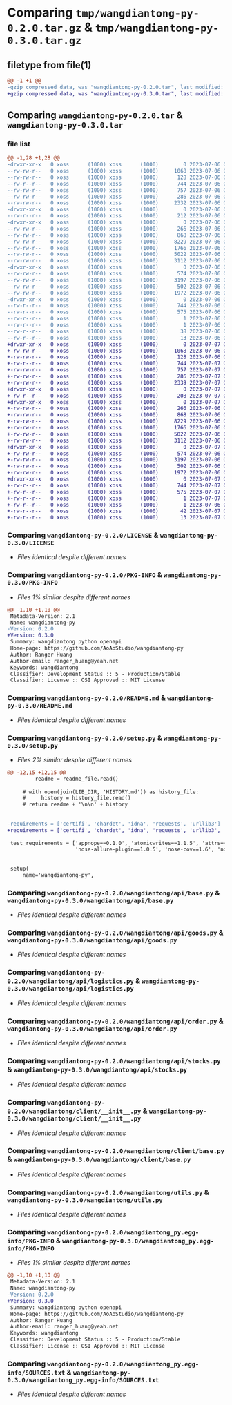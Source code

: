# Comparing `tmp/wangdiantong-py-0.2.0.tar.gz` & `tmp/wangdiantong-py-0.3.0.tar.gz`

## filetype from file(1)

```diff
@@ -1 +1 @@
-gzip compressed data, was "wangdiantong-py-0.2.0.tar", last modified: Thu Jul  6 09:43:02 2023, max compression
+gzip compressed data, was "wangdiantong-py-0.3.0.tar", last modified: Fri Jul  7 01:40:30 2023, max compression
```

## Comparing `wangdiantong-py-0.2.0.tar` & `wangdiantong-py-0.3.0.tar`

### file list

```diff
@@ -1,28 +1,28 @@
-drwxr-xr-x   0 xoss      (1000) xoss      (1000)        0 2023-07-06 09:43:02.773772 wangdiantong-py-0.2.0/
--rw-rw-r--   0 xoss      (1000) xoss      (1000)     1068 2023-07-06 09:16:39.000000 wangdiantong-py-0.2.0/LICENSE
--rw-rw-r--   0 xoss      (1000) xoss      (1000)      128 2023-07-06 09:16:39.000000 wangdiantong-py-0.2.0/MANIFEST.in
--rw-r--r--   0 xoss      (1000) xoss      (1000)      744 2023-07-06 09:43:02.773772 wangdiantong-py-0.2.0/PKG-INFO
--rw-rw-r--   0 xoss      (1000) xoss      (1000)      757 2023-07-06 09:41:26.000000 wangdiantong-py-0.2.0/README.md
--rw-rw-r--   0 xoss      (1000) xoss      (1000)      286 2023-07-06 09:43:02.773772 wangdiantong-py-0.2.0/setup.cfg
--rw-rw-r--   0 xoss      (1000) xoss      (1000)     2332 2023-07-06 09:16:39.000000 wangdiantong-py-0.2.0/setup.py
-drwxr-xr-x   0 xoss      (1000) xoss      (1000)        0 2023-07-06 09:43:02.769773 wangdiantong-py-0.2.0/wangdiantong/
--rw-r--r--   0 xoss      (1000) xoss      (1000)      212 2023-07-06 09:40:58.000000 wangdiantong-py-0.2.0/wangdiantong/__init__.py
-drwxr-xr-x   0 xoss      (1000) xoss      (1000)        0 2023-07-06 09:43:02.773772 wangdiantong-py-0.2.0/wangdiantong/api/
--rw-rw-r--   0 xoss      (1000) xoss      (1000)      266 2023-07-06 09:16:39.000000 wangdiantong-py-0.2.0/wangdiantong/api/__init__.py
--rw-rw-r--   0 xoss      (1000) xoss      (1000)      868 2023-07-06 09:16:39.000000 wangdiantong-py-0.2.0/wangdiantong/api/base.py
--rw-rw-r--   0 xoss      (1000) xoss      (1000)     8229 2023-07-06 09:16:39.000000 wangdiantong-py-0.2.0/wangdiantong/api/goods.py
--rw-rw-r--   0 xoss      (1000) xoss      (1000)     1766 2023-07-06 09:16:39.000000 wangdiantong-py-0.2.0/wangdiantong/api/logistics.py
--rw-rw-r--   0 xoss      (1000) xoss      (1000)     5022 2023-07-06 09:16:39.000000 wangdiantong-py-0.2.0/wangdiantong/api/order.py
--rw-rw-r--   0 xoss      (1000) xoss      (1000)     3112 2023-07-06 09:16:39.000000 wangdiantong-py-0.2.0/wangdiantong/api/stocks.py
-drwxr-xr-x   0 xoss      (1000) xoss      (1000)        0 2023-07-06 09:43:02.773772 wangdiantong-py-0.2.0/wangdiantong/client/
--rw-rw-r--   0 xoss      (1000) xoss      (1000)      574 2023-07-06 09:16:39.000000 wangdiantong-py-0.2.0/wangdiantong/client/__init__.py
--rw-rw-r--   0 xoss      (1000) xoss      (1000)     3197 2023-07-06 09:16:39.000000 wangdiantong-py-0.2.0/wangdiantong/client/base.py
--rw-rw-r--   0 xoss      (1000) xoss      (1000)      502 2023-07-06 09:37:41.000000 wangdiantong-py-0.2.0/wangdiantong/settings.py
--rw-rw-r--   0 xoss      (1000) xoss      (1000)     1972 2023-07-06 09:31:27.000000 wangdiantong-py-0.2.0/wangdiantong/utils.py
-drwxr-xr-x   0 xoss      (1000) xoss      (1000)        0 2023-07-06 09:43:02.773772 wangdiantong-py-0.2.0/wangdiantong_py.egg-info/
--rw-r--r--   0 xoss      (1000) xoss      (1000)      744 2023-07-06 09:43:02.000000 wangdiantong-py-0.2.0/wangdiantong_py.egg-info/PKG-INFO
--rw-r--r--   0 xoss      (1000) xoss      (1000)      575 2023-07-06 09:43:02.000000 wangdiantong-py-0.2.0/wangdiantong_py.egg-info/SOURCES.txt
--rw-r--r--   0 xoss      (1000) xoss      (1000)        1 2023-07-06 09:43:02.000000 wangdiantong-py-0.2.0/wangdiantong_py.egg-info/dependency_links.txt
--rw-r--r--   0 xoss      (1000) xoss      (1000)        1 2023-07-06 09:43:02.000000 wangdiantong-py-0.2.0/wangdiantong_py.egg-info/not-zip-safe
--rw-r--r--   0 xoss      (1000) xoss      (1000)       38 2023-07-06 09:43:02.000000 wangdiantong-py-0.2.0/wangdiantong_py.egg-info/requires.txt
--rw-r--r--   0 xoss      (1000) xoss      (1000)       13 2023-07-06 09:43:02.000000 wangdiantong-py-0.2.0/wangdiantong_py.egg-info/top_level.txt
+drwxr-xr-x   0 xoss      (1000) xoss      (1000)        0 2023-07-07 01:40:30.719039 wangdiantong-py-0.3.0/
+-rw-rw-r--   0 xoss      (1000) xoss      (1000)     1068 2023-07-06 09:16:39.000000 wangdiantong-py-0.3.0/LICENSE
+-rw-rw-r--   0 xoss      (1000) xoss      (1000)      128 2023-07-06 09:16:39.000000 wangdiantong-py-0.3.0/MANIFEST.in
+-rw-r--r--   0 xoss      (1000) xoss      (1000)      744 2023-07-07 01:40:30.719039 wangdiantong-py-0.3.0/PKG-INFO
+-rw-rw-r--   0 xoss      (1000) xoss      (1000)      757 2023-07-07 01:39:57.000000 wangdiantong-py-0.3.0/README.md
+-rw-rw-r--   0 xoss      (1000) xoss      (1000)      286 2023-07-07 01:40:30.719039 wangdiantong-py-0.3.0/setup.cfg
+-rw-rw-r--   0 xoss      (1000) xoss      (1000)     2339 2023-07-07 01:39:35.000000 wangdiantong-py-0.3.0/setup.py
+drwxr-xr-x   0 xoss      (1000) xoss      (1000)        0 2023-07-07 01:40:30.715039 wangdiantong-py-0.3.0/wangdiantong/
+-rw-r--r--   0 xoss      (1000) xoss      (1000)      208 2023-07-07 01:39:48.000000 wangdiantong-py-0.3.0/wangdiantong/__init__.py
+drwxr-xr-x   0 xoss      (1000) xoss      (1000)        0 2023-07-07 01:40:30.719039 wangdiantong-py-0.3.0/wangdiantong/api/
+-rw-rw-r--   0 xoss      (1000) xoss      (1000)      266 2023-07-06 09:16:39.000000 wangdiantong-py-0.3.0/wangdiantong/api/__init__.py
+-rw-rw-r--   0 xoss      (1000) xoss      (1000)      868 2023-07-06 09:16:39.000000 wangdiantong-py-0.3.0/wangdiantong/api/base.py
+-rw-rw-r--   0 xoss      (1000) xoss      (1000)     8229 2023-07-06 09:16:39.000000 wangdiantong-py-0.3.0/wangdiantong/api/goods.py
+-rw-rw-r--   0 xoss      (1000) xoss      (1000)     1766 2023-07-06 09:16:39.000000 wangdiantong-py-0.3.0/wangdiantong/api/logistics.py
+-rw-rw-r--   0 xoss      (1000) xoss      (1000)     5022 2023-07-06 09:16:39.000000 wangdiantong-py-0.3.0/wangdiantong/api/order.py
+-rw-rw-r--   0 xoss      (1000) xoss      (1000)     3112 2023-07-06 09:16:39.000000 wangdiantong-py-0.3.0/wangdiantong/api/stocks.py
+drwxr-xr-x   0 xoss      (1000) xoss      (1000)        0 2023-07-07 01:40:30.719039 wangdiantong-py-0.3.0/wangdiantong/client/
+-rw-rw-r--   0 xoss      (1000) xoss      (1000)      574 2023-07-06 09:16:39.000000 wangdiantong-py-0.3.0/wangdiantong/client/__init__.py
+-rw-rw-r--   0 xoss      (1000) xoss      (1000)     3197 2023-07-06 09:16:39.000000 wangdiantong-py-0.3.0/wangdiantong/client/base.py
+-rw-rw-r--   0 xoss      (1000) xoss      (1000)      502 2023-07-06 09:37:41.000000 wangdiantong-py-0.3.0/wangdiantong/settings.py
+-rw-rw-r--   0 xoss      (1000) xoss      (1000)     1972 2023-07-06 09:31:27.000000 wangdiantong-py-0.3.0/wangdiantong/utils.py
+drwxr-xr-x   0 xoss      (1000) xoss      (1000)        0 2023-07-07 01:40:30.719039 wangdiantong-py-0.3.0/wangdiantong_py.egg-info/
+-rw-r--r--   0 xoss      (1000) xoss      (1000)      744 2023-07-07 01:40:30.000000 wangdiantong-py-0.3.0/wangdiantong_py.egg-info/PKG-INFO
+-rw-r--r--   0 xoss      (1000) xoss      (1000)      575 2023-07-07 01:40:30.000000 wangdiantong-py-0.3.0/wangdiantong_py.egg-info/SOURCES.txt
+-rw-r--r--   0 xoss      (1000) xoss      (1000)        1 2023-07-07 01:40:30.000000 wangdiantong-py-0.3.0/wangdiantong_py.egg-info/dependency_links.txt
+-rw-r--r--   0 xoss      (1000) xoss      (1000)        1 2023-07-06 09:43:02.000000 wangdiantong-py-0.3.0/wangdiantong_py.egg-info/not-zip-safe
+-rw-r--r--   0 xoss      (1000) xoss      (1000)       42 2023-07-07 01:40:30.000000 wangdiantong-py-0.3.0/wangdiantong_py.egg-info/requires.txt
+-rw-r--r--   0 xoss      (1000) xoss      (1000)       13 2023-07-07 01:40:30.000000 wangdiantong-py-0.3.0/wangdiantong_py.egg-info/top_level.txt
```

### Comparing `wangdiantong-py-0.2.0/LICENSE` & `wangdiantong-py-0.3.0/LICENSE`

 * *Files identical despite different names*

### Comparing `wangdiantong-py-0.2.0/PKG-INFO` & `wangdiantong-py-0.3.0/PKG-INFO`

 * *Files 1% similar despite different names*

```diff
@@ -1,10 +1,10 @@
 Metadata-Version: 2.1
 Name: wangdiantong-py
-Version: 0.2.0
+Version: 0.3.0
 Summary: wangdiantong python openapi
 Home-page: https://github.com/AoAoStudio/wangdiantong-py
 Author: Ranger Huang
 Author-email: ranger_huang@yeah.net
 Keywords: wangdiantong
 Classifier: Development Status :: 5 - Production/Stable
 Classifier: License :: OSI Approved :: MIT License
```

### Comparing `wangdiantong-py-0.2.0/README.md` & `wangdiantong-py-0.3.0/README.md`

 * *Files identical despite different names*

### Comparing `wangdiantong-py-0.2.0/setup.py` & `wangdiantong-py-0.3.0/setup.py`

 * *Files 2% similar despite different names*

```diff
@@ -12,15 +12,15 @@
         readme = readme_file.read()
 
     # with open(join(LIB_DIR, 'HISTORY.md')) as history_file:
     #     history = history_file.read()
     # return readme + '\n\n' + history
 
 
-requirements = ['certifi', 'chardet', 'idna', 'requests', 'urllib3']
+requirements = ['certifi', 'chardet', 'idna', 'requests', 'urllib3', 'six']
 
 test_requirements = ['appnope==0.1.0', 'atomicwrites==1.1.5', 'attrs==18.1.0', 'backports.shutil-get-terminal-size==1.0.0', 'bumpversion==0.5.3', 'cov-core==1.15.0', 'coverage==4.5.1', 'decorator==4.3.0', 'enum34==1.1.6', 'funcsigs==1.0.2', 'ipython-genutils==0.2.0', 'ipython==5.7.0', 'lxml==4.2.1', 'more-itertools==4.2.0', 'namedlist==1.7',
                      'nose-allure-plugin==1.0.5', 'nose-cov==1.6', 'nose==1.3.7', 'pathlib2==2.3.2', 'pexpect==4.5.0', 'pickleshare==0.7.4', 'pluggy==0.6.0', 'prompt-toolkit==1.0.15', 'ptyprocess==0.5.2', 'py==1.5.3', 'pygments==2.2.0', 'pytest-allure-adaptor==1.7.10', 'pytest==3.6.0', 'scandir==1.7', 'simplegeneric==0.8.1', 'six==1.11.0', 'traitlets==4.3.2', 'wcwidth==0.1.7']
 
 
 setup(
     name='wangdiantong-py',
```

### Comparing `wangdiantong-py-0.2.0/wangdiantong/api/base.py` & `wangdiantong-py-0.3.0/wangdiantong/api/base.py`

 * *Files identical despite different names*

### Comparing `wangdiantong-py-0.2.0/wangdiantong/api/goods.py` & `wangdiantong-py-0.3.0/wangdiantong/api/goods.py`

 * *Files identical despite different names*

### Comparing `wangdiantong-py-0.2.0/wangdiantong/api/logistics.py` & `wangdiantong-py-0.3.0/wangdiantong/api/logistics.py`

 * *Files identical despite different names*

### Comparing `wangdiantong-py-0.2.0/wangdiantong/api/order.py` & `wangdiantong-py-0.3.0/wangdiantong/api/order.py`

 * *Files identical despite different names*

### Comparing `wangdiantong-py-0.2.0/wangdiantong/api/stocks.py` & `wangdiantong-py-0.3.0/wangdiantong/api/stocks.py`

 * *Files identical despite different names*

### Comparing `wangdiantong-py-0.2.0/wangdiantong/client/__init__.py` & `wangdiantong-py-0.3.0/wangdiantong/client/__init__.py`

 * *Files identical despite different names*

### Comparing `wangdiantong-py-0.2.0/wangdiantong/client/base.py` & `wangdiantong-py-0.3.0/wangdiantong/client/base.py`

 * *Files identical despite different names*

### Comparing `wangdiantong-py-0.2.0/wangdiantong/utils.py` & `wangdiantong-py-0.3.0/wangdiantong/utils.py`

 * *Files identical despite different names*

### Comparing `wangdiantong-py-0.2.0/wangdiantong_py.egg-info/PKG-INFO` & `wangdiantong-py-0.3.0/wangdiantong_py.egg-info/PKG-INFO`

 * *Files 1% similar despite different names*

```diff
@@ -1,10 +1,10 @@
 Metadata-Version: 2.1
 Name: wangdiantong-py
-Version: 0.2.0
+Version: 0.3.0
 Summary: wangdiantong python openapi
 Home-page: https://github.com/AoAoStudio/wangdiantong-py
 Author: Ranger Huang
 Author-email: ranger_huang@yeah.net
 Keywords: wangdiantong
 Classifier: Development Status :: 5 - Production/Stable
 Classifier: License :: OSI Approved :: MIT License
```

### Comparing `wangdiantong-py-0.2.0/wangdiantong_py.egg-info/SOURCES.txt` & `wangdiantong-py-0.3.0/wangdiantong_py.egg-info/SOURCES.txt`

 * *Files identical despite different names*


